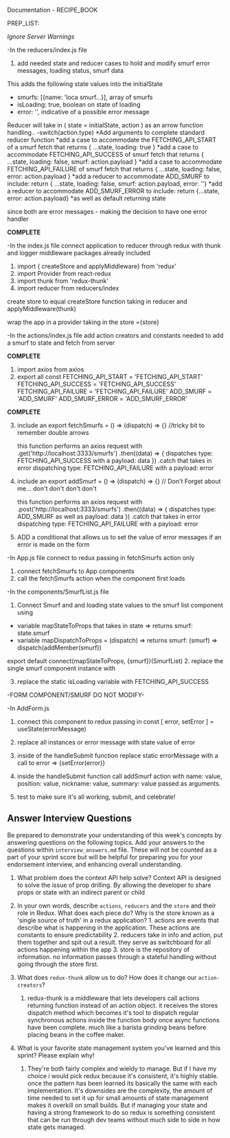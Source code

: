 Documentation - RECIPE_BOOK

PREP_LIST: 

*Ignore Server Warnings* 


-In the reducers/index.js file

1. add needed state and reducer cases to hold and modify smurf error messages, loading status, smurf data

 This adds the following state values into the initialState
  - smurfs: [{name: 'loca smurf...}],     array of smurfs
  - isLoading: true,   boolean on state of loading
  - error: '',  indicative of a possible error message

  Reducer will take in ( state = initialState, action ) as an arrow function handling..
  -switch(action.type)
  *Add arguments to complete standard reducer function
  *add a case to accommodate the FETCHING_API_START of a smurf fetch
    that returns { ...state, loading: true }
  *add a case to accommodate FETCHING_API_SUCCESS of smurf fetch
    that returns { ...state, loading: false, smurf: action.payload }
  *add a case to accommodate FETCHING_API_FAILURE of smurf fetch
    that returns { ...state, loading: false, error: action.payload }
  *add a reducer to accommodate ADD_SMURF to include: 
    return { ...state, loading: false, smurf: action.payload, error: ''}
  *add a reducer to accommodate ADD_SMURF_ERROR to include: 
   return {...state, error: action.payload}
  *as well as default returning state

  since both are error messages - making the decision to have one error handler

**COMPLETE**

-In the index.js file
connect application to reducer through redux with thunk and logger middleware packages already included

1. import { createStore and applyMiddleware} from 'redux'
2. import Provider from react-redux
3. import thunk from 'redux-thunk'
4. import reducer from reducers/index 

create store to equal createStore function taking in reducer and applyMiddleware(thunk)

wrap the app in a provider taking in the store ={store}


-In the actions/index.js file
add action creators and constants needed to add a smurf to state and fetch from server

**COMPLETE**

1. import axios from axios
2. export all const
FETCHING_API_START = 'FETCHING_API_START'
FETCHING_API_SUCCESS = 'FETCHING_API_SUCCESS'
FETCHING_API_FAILURE = 'FETCHING_API_FAILURE'
ADD_SMURF = 'ADD_SMURF'
ADD_SMURF_ERROR = 'ADD_SMURF_ERROR'

**COMPLETE**

3. include an export fetchSmurfs = () => (dispatch) => {}     //tricky bit to remember double arrows

    this function performs an axios request with 
    .get('http://localhost:3333/smurfs')
    .then((data) => { 
        dispatches type: FETCHING_API_SUCCESS with a payload: data
    })
    .catch that takes in error dispatching type: FETCHING_API_FAILURE with a payload: error

4. include an export addSmurf = () => (dispatch) => {}        // Don't Forget about me... don't don't don't don't

    this function performs an axios request with 
    .post('http://localhost:3333/smurfs')
    .then((data) => {
        dispatches type: ADD_SMURF as well as payload: data
    })
    .catch that takes in error dispatching type: FETCHING_API_FAILURE with a payload: error

5. ADD a conditional that allows us to set the value of error messages if an error is made on the form


-In App.js file
connect to redux passing in fetchSmurfs action only

1. connect fetchSmurfs to App components
2. call the fetchSmurfs action when the component first loads


-In the components/SmurfList.js file

1. Connect Smurf and and loading state values to the smurf list component
 using 
 * variable mapStateToProps that takes in state => returns smurf: state.smurf 
 * variable mapDispatchToProps = (dispatch) => returns smurf: (smurf) => dispatch(addMember(smurf))

export default connect(mapStateToProps, {smurf})(SmurfList)
2. replace the single smurf component instance with 

3. replace the static isLoading variable with FETCHING_API_SUCCESS

-FORM COMPONENT/SMURF DO NOT MODIFY-

-In AddForm.js

1. connect this component to redux passing in 
const [ error, setError ] = useState(errorMessage)
2. replace all instances or error message with state value of error
3. inside of the handleSubmit function replace static errorMessage with a call to error => {setError(error)} 
4. inside the handleSubmit function call addSmurf action with 
name: value,
position: value,
nickname: value,
summary: value passed as arguments. 

5. test to make sure it's all working, submit, and celebrate! 

## Answer Interview Questions

Be prepared to demonstrate your understanding of this week's concepts by answering questions on the following topics. Add your answers to the questions within `interview_answers.md` file. These will not be counted as a part of your sprint score but will be helpful for preparing you for your endorsement interview, and enhancing overall understanding.

1. What problem does the context API help solve?
Context API is designed to solve the issue of prop drilling. By allowing the developer to share props or state with an indirect parent or child

2. In your own words, describe `actions`, `reducers` and the `store` and their role in Redux. What does each piece do? Why is the store known as a 'single source of truth' in a redux application?
        1. actions are events that describe what is happening in the application. These actions are constants to ensure predictability
        2. reducers take in info and action, put them together and spit out a result. they serve as switchboard for all actions happening within the app
        3. store is the repository of information. no information passes through a stateful handling without going through the store first. 
3. What does `redux-thunk` allow us to do? How does it change our `action-creators`?
    1. redux-thunk is a middleware that lets developers call actions returning function instead of an action object. it receives the stores dispatch method which 
    becomes it's tool to dispatch regular synchronous actions inside the function body once async functions have been complete. much like a barista grinding beans before placing beans in the coffee maker. 
4. What is your favorite state management system you've learned and this sprint? Please explain why!
    1.  They're both fairly complex and wieldy to manage. But if I have my choice i would pick redux because it's consistent, it's highly stable. once the pattern has been learned its basically the same with each implementation. It's downsides are the complexity, the amount of time needed to set it up for small amounts of state management makes it overkill on small builds. But if managing your state and having a strong framework to do so redux is something consistent that can be run through dev teams without much side to side in how state gets managed. 







